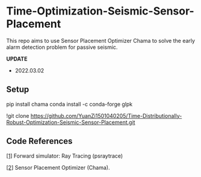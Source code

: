 # Time-Optimization-Seismic-Sensor-Placement



This repo aims to use Sensor Placement Optimizer Chama to solve the early alarm detection problem for passive seismic. 

**UPDATE**
- 2022.03.02

## Setup
pip install chama
conda install -c conda-forge glpk

!git clone https://github.com/YuanZi1501040205/Time-Distributionally-Robust-Optimization-Seismic-Sensor-Placement.git




## Code References

[[1]](https://github.com/uqzzhao/psraytrace?tab=readme-ov-file#psraytrace) Forward simulator: Ray Tracing (psraytrace)

[[2]](https://github.com/sandialabs/chama) Sensor Placement Optimizer (Chama).



